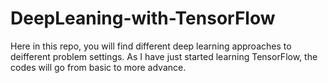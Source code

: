 # DeepLeaning-with-TensorFlow

Here in this repo, you will find different deep learning approaches to deifferent problem settings. As I have just started learning TensorFlow, the codes will go from basic to more advance.
